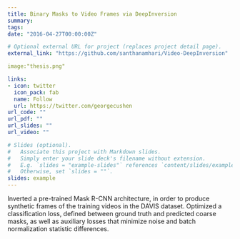 ```yaml
---
title: Binary Masks to Video Frames via DeepInversion
summary: 
tags:
date: "2016-04-27T00:00:00Z"

# Optional external URL for project (replaces project detail page).
external_link: "https://github.com/santhanamhari/Video-DeepInversion"

image:"thesis.png"

links:
- icon: twitter
  icon_pack: fab
  name: Follow
  url: https://twitter.com/georgecushen
url_code: ""
url_pdf: ""
url_slides: ""
url_video: ""

# Slides (optional).
#   Associate this project with Markdown slides.
#   Simply enter your slide deck's filename without extension.
#   E.g. `slides = "example-slides"` references `content/slides/example-slides.md`.
#   Otherwise, set `slides = ""`.
slides: example
---
```


Inverted a pre-trained Mask R-CNN architecture, in order to produce synthetic frames of the training videos in the DAVIS dataset. Optimized a classification loss, defined between ground truth and predicted coarse masks, as well as auxiliary losses that minimize noise and batch normalization statistic differences.
